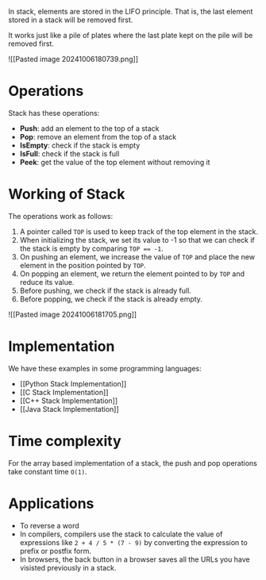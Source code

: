 In stack, elements are stored in the LIFO principle. That is, the last element stored in a stack will be removed first. 

It works just like a pile of plates where the last plate kept on the pile will be removed first.

![[Pasted image 20241006180739.png]]

# Operations
Stack has these operations:
- **Push**: add an element to the top of a stack
- **Pop**: remove an element from the top of a stack
- **IsEmpty**: check if the stack is empty
- **IsFull**: check if the stack is full
- **Peek**: get the value of the top element without removing it

# Working of Stack

The operations work as follows:
1. A pointer called `TOP` is used to keep track of the top element in the stack.
2. When initializing the stack, we set its value to -1 so that we can check if the stack is empty by comparing `TOP == -1`.
3. On pushing an element, we increase the value of `TOP` and place the new element in the position pointed by `TOP`.
4. On popping an element, we return the element pointed to by `TOP` and reduce its value.
5. Before pushing, we check if the stack is already full.
6. Before popping, we check if the stack is already empty.

![[Pasted image 20241006181705.png]]

# Implementation

We have these examples in some programming languages:
- [[Python Stack Implementation]]
- [[C Stack Implementation]]
- [[C++ Stack Implementation]]
- [[Java Stack Implementation]]

# Time complexity
For the array based implementation of a stack, the push and pop operations take constant time `O(1)`.

# Applications
- To reverse a word
- In compilers, compilers use the stack to calculate the value of expressions like `2 + 4 / 5 * (7 - 9)` by converting the expression to prefix or postfix form.
- In browsers, the back button in a browser saves all the URLs you have visisted previously in a stack.